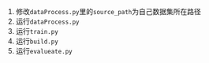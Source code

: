 1. 修改`dataProcess.py`里的`source_path`为自己数据集所在路径
2. 运行`dataProcess.py`
3. 运行`train.py`
4. 运行`build.py`
5. 运行`evalueate.py`